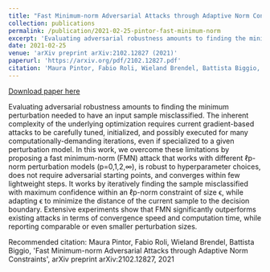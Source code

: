 ```yaml
---
title: "Fast Minimum-norm Adversarial Attacks through Adaptive Norm Constraints"
collection: publications
permalink: /publication/2021-02-25-pintor-fast-minimum-norm
excerpt: 'Evaluating adversarial robustness amounts to finding the minimum perturbation needed to have an input sample misclassified. The inherent complexity of the underlying optimization requires current gradient-based attacks to be carefully tuned, initialized, and possibly executed for many computationally-demanding iterations, even if specialized to a given perturbation model. In this work, we overcome these limitations by proposing a fast minimum-norm (FMN) attack that works with different ℓp-norm perturbation models (p=0,1,2,∞), is robust to hyperparameter choices, does not require adversarial starting points, and converges within few lightweight steps. It works by iteratively finding the sample misclassified with maximum confidence within an ℓp-norm constraint of size ϵ, while adapting ϵ to minimize the distance of the current sample to the decision boundary. Extensive experiments show that FMN significantly outperforms existing attacks in terms of convergence speed and computation time, while reporting comparable or even smaller perturbation sizes.'
date: 2021-02-25
venue: 'arXiv preprint arXiv:2102.12827 (2021)'
paperurl: 'https://arxiv.org/pdf/2102.12827.pdf'
citation: 'Maura Pintor, Fabio Roli, Wieland Brendel, Battista Biggio, &apos;Fast Minimum-norm Adversarial Attacks through Adaptive Norm Constraints&apos;, arXiv preprint arXiv:2102.12827, 2021'
---
```


<a href='https://arxiv.org/pdf/2102.12827.pdf'>Download paper here</a>

Evaluating adversarial robustness amounts to finding the minimum perturbation needed to have an input sample misclassified. The inherent complexity of the underlying optimization requires current gradient-based attacks to be carefully tuned, initialized, and possibly executed for many computationally-demanding iterations, even if specialized to a given perturbation model. In this work, we overcome these limitations by proposing a fast minimum-norm (FMN) attack that works with different ℓp-norm perturbation models (p=0,1,2,∞), is robust to hyperparameter choices, does not require adversarial starting points, and converges within few lightweight steps. It works by iteratively finding the sample misclassified with maximum confidence within an ℓp-norm constraint of size ϵ, while adapting ϵ to minimize the distance of the current sample to the decision boundary. Extensive experiments show that FMN significantly outperforms existing attacks in terms of convergence speed and computation time, while reporting comparable or even smaller perturbation sizes.

Recommended citation: Maura Pintor, Fabio Roli, Wieland Brendel, Battista Biggio, 'Fast Minimum-norm Adversarial Attacks through Adaptive Norm Constraints', arXiv preprint arXiv:2102.12827, 2021